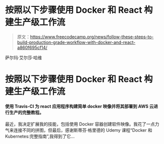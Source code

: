 # 按照以下步骤使用 Docker 和 React 构建生产级工作流

> 原文：<https://www.freecodecamp.org/news/follow-these-steps-to-build-production-grade-workflow-with-docker-and-react-a860f695cf14/>

萨尔玛·艾尔莎·哈维

# 按照以下步骤使用 Docker 和 React 构建生产级工作流

#### 使用 Travis-CI 为 react 应用程序构建简单 docker 映像并将其部署到 AWS 云进行生产的完整教程。

最近，我决定扩展我的技能，包括使用 Docker 容器创建软件映像。我花了一点力气来连接不同的拼图，但最后，感谢斯蒂芬·格里德的 Udemy 课程“Docker 和 Kubernetes:完整指南”,我得到了它…
